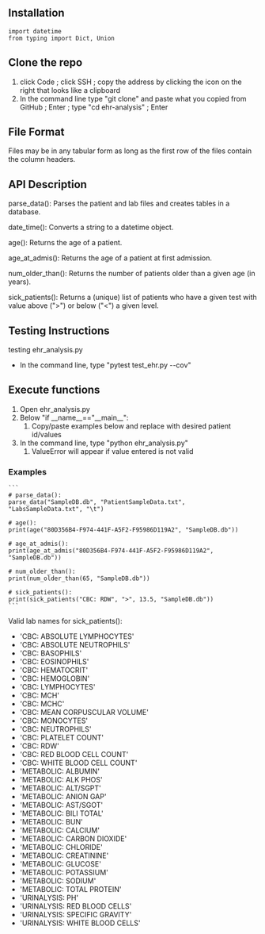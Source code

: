 ## Installation
```
import datetime
from typing import Dict, Union
```

## Clone the repo
1. click Code ; click SSH ; copy the address by clicking the icon on the right that looks like a clipboard
2. In the command line type "git clone" and paste what you copied from GitHub ; Enter ; type "cd ehr-analysis" ; Enter

## File Format
Files may be in any tabular form as long as the first row of the files contain the column headers.

## API Description
parse_data():
Parses the patient and lab files and creates tables in a database.

date_time():
Converts a string to a datetime object.

age():
Returns the age of a patient.

age_at_admis():
Returns the age of a patient at first admission.

num_older_than():
Returns the number of patients older than a given age (in years).

sick_patients():
Returns a (unique) list of patients who have a given test with value above (">") or below ("<") a given level.


## Testing Instructions
testing ehr_analysis.py
- In the command line, type "pytest test_ehr.py --cov"

## Execute functions
  1. Open ehr_analysis.py
  2. Below "if \_\_name\_\_=="\_\_main\_\_":
      1. Copy/paste examples below and replace with desired patient id/values
  3. In the command line, type "python ehr_analysis.py"
      1. ValueError will appear if value entered is not valid

### Examples
    ```
    # parse_data():
    parse_data("SampleDB.db", "PatientSampleData.txt", "LabsSampleData.txt", "\t")

    # age():
    print(age("80D356B4-F974-441F-A5F2-F95986D119A2", "SampleDB.db"))

    # age_at_admis():
    print(age_at_admis("80D356B4-F974-441F-A5F2-F95986D119A2", "SampleDB.db"))
    
    # num_older_than():
    print(num_older_than(65, "SampleDB.db"))

    # sick_patients():
    print(sick_patients("CBC: RDW", ">", 13.5, "SampleDB.db"))
    ```
    
  Valid lab names for sick_patients():
  - 'CBC: ABSOLUTE LYMPHOCYTES'
  - 'CBC: ABSOLUTE NEUTROPHILS'
  - 'CBC: BASOPHILS'
  - 'CBC: EOSINOPHILS'
  - 'CBC: HEMATOCRIT'
  - 'CBC: HEMOGLOBIN'
  - 'CBC: LYMPHOCYTES'
  - 'CBC: MCH'
  - 'CBC: MCHC'
  - 'CBC: MEAN CORPUSCULAR VOLUME'
  - 'CBC: MONOCYTES'
  - 'CBC: NEUTROPHILS'
  - 'CBC: PLATELET COUNT'
  - 'CBC: RDW'
  - 'CBC: RED BLOOD CELL COUNT'
  - 'CBC: WHITE BLOOD CELL COUNT'
  - 'METABOLIC: ALBUMIN'
  - 'METABOLIC: ALK PHOS'
  - 'METABOLIC: ALT/SGPT'
  - 'METABOLIC: ANION GAP'
  - 'METABOLIC: AST/SGOT'
  - 'METABOLIC: BILI TOTAL'
  - 'METABOLIC: BUN'
  - 'METABOLIC: CALCIUM'
  - 'METABOLIC: CARBON DIOXIDE'
  - 'METABOLIC: CHLORIDE'
  - 'METABOLIC: CREATININE'
  - 'METABOLIC: GLUCOSE'
  - 'METABOLIC: POTASSIUM'
  - 'METABOLIC: SODIUM'
  - 'METABOLIC: TOTAL PROTEIN'
  - 'URINALYSIS: PH'
  - 'URINALYSIS: RED BLOOD CELLS'
  - 'URINALYSIS: SPECIFIC GRAVITY'
  - 'URINALYSIS: WHITE BLOOD CELLS'
